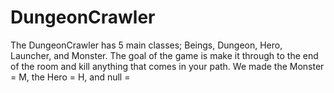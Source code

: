 # DungeonCrawler
The DungeonCrawler has 5 main classes; Beings, Dungeon, Hero, Launcher, and Monster.
The goal of the game is make it through to the end of the room and kill anything that comes in your path. 
We made the Monster = M, the Hero = H, and null = 
